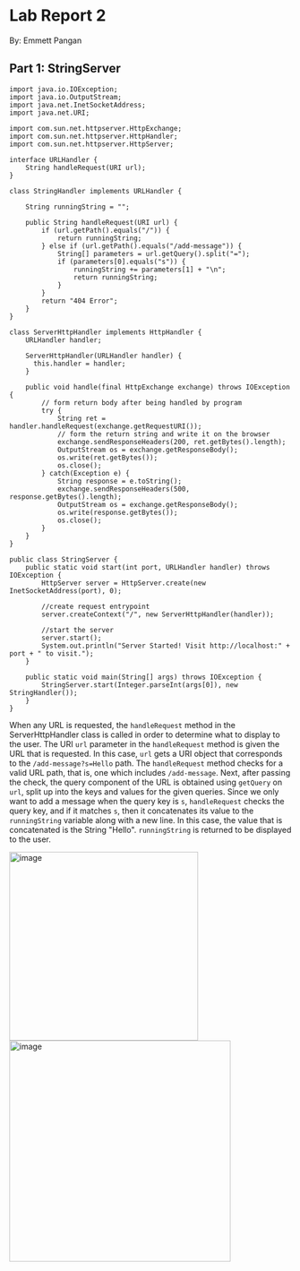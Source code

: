 # Lab Report 2
By: Emmett Pangan

## Part 1: StringServer
```
import java.io.IOException;
import java.io.OutputStream;
import java.net.InetSocketAddress;
import java.net.URI;

import com.sun.net.httpserver.HttpExchange;
import com.sun.net.httpserver.HttpHandler;
import com.sun.net.httpserver.HttpServer;

interface URLHandler {
    String handleRequest(URI url);
}

class StringHandler implements URLHandler {

    String runningString = "";

    public String handleRequest(URI url) {
        if (url.getPath().equals("/")) {
            return runningString;
        } else if (url.getPath().equals("/add-message")) {
            String[] parameters = url.getQuery().split("=");
            if (parameters[0].equals("s")) {
                runningString += parameters[1] + "\n";
                return runningString;
            }
        }
        return "404 Error";
    }
}

class ServerHttpHandler implements HttpHandler {
    URLHandler handler;

    ServerHttpHandler(URLHandler handler) {
      this.handler = handler;
    }

    public void handle(final HttpExchange exchange) throws IOException {
        // form return body after being handled by program
        try {
            String ret = handler.handleRequest(exchange.getRequestURI());
            // form the return string and write it on the browser
            exchange.sendResponseHeaders(200, ret.getBytes().length);
            OutputStream os = exchange.getResponseBody();
            os.write(ret.getBytes());
            os.close();
        } catch(Exception e) {
            String response = e.toString();
            exchange.sendResponseHeaders(500, response.getBytes().length);
            OutputStream os = exchange.getResponseBody();
            os.write(response.getBytes());
            os.close();
        }
    }
}

public class StringServer {
    public static void start(int port, URLHandler handler) throws IOException {
        HttpServer server = HttpServer.create(new InetSocketAddress(port), 0);

        //create request entrypoint
        server.createContext("/", new ServerHttpHandler(handler));

        //start the server
        server.start();
        System.out.println("Server Started! Visit http://localhost:" + port + " to visit.");
    }

    public static void main(String[] args) throws IOException {
        StringServer.start(Integer.parseInt(args[0]), new StringHandler());
    }
}
```

When any URL is requested, the ``handleRequest`` method in the ServerHttpHandler class is called in order to determine what to display to the user. The URI ``url`` parameter in the ``handleRequest`` method is given the URL that is requested. In this case, ``url`` gets a URI object that corresponds to the ``/add-message?s=Hello`` path. The ``handleRequest`` method checks for a valid URL path, that is, one which includes ``/add-message``. Next, after passing the check, the query component of the URL is obtained using ``getQuery`` on ``url``, split up into the keys and values for the given queries. Since we only want to add a message when the query key is ``s``, ``handleRequest`` checks the query key, and if it matches ``s``, then it concatenates its value to the ``runningString`` variable along with a new line. In this case, the value that is concatenated is the String "Hello". ``runningString`` is returned to be displayed to the user.

<img width="337" alt="image" src="https://user-images.githubusercontent.com/110417473/215021168-0ac51311-e56a-4226-9000-147d6400f14d.png">

<img width="395" alt="image" src="https://user-images.githubusercontent.com/110417473/215021232-677e3c2c-a488-407a-a249-140ff965346a.png">
